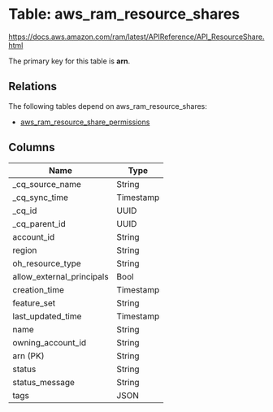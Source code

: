 # Table: aws_ram_resource_shares

https://docs.aws.amazon.com/ram/latest/APIReference/API_ResourceShare.html

The primary key for this table is **arn**.

## Relations

The following tables depend on aws_ram_resource_shares:
  - [aws_ram_resource_share_permissions](aws_ram_resource_share_permissions.md)

## Columns
| Name          | Type          |
| ------------- | ------------- |
|_cq_source_name|String|
|_cq_sync_time|Timestamp|
|_cq_id|UUID|
|_cq_parent_id|UUID|
|account_id|String|
|region|String|
|oh_resource_type|String|
|allow_external_principals|Bool|
|creation_time|Timestamp|
|feature_set|String|
|last_updated_time|Timestamp|
|name|String|
|owning_account_id|String|
|arn (PK)|String|
|status|String|
|status_message|String|
|tags|JSON|